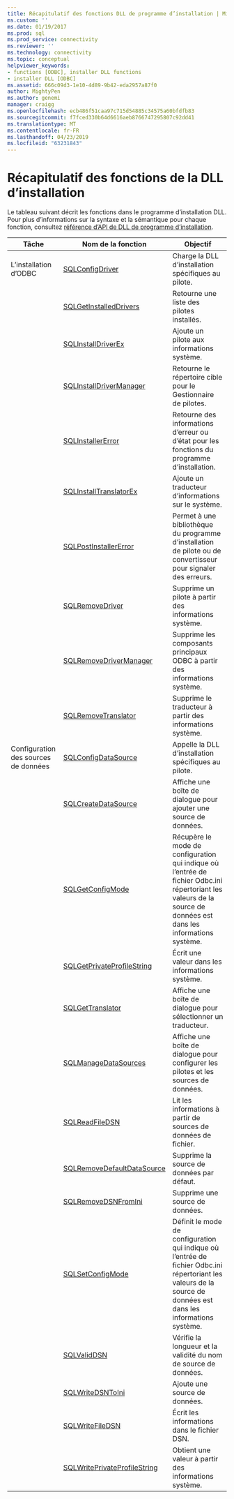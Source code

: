 ```yaml
---
title: Récapitulatif des fonctions DLL de programme d’installation | Microsoft Docs
ms.custom: ''
ms.date: 01/19/2017
ms.prod: sql
ms.prod_service: connectivity
ms.reviewer: ''
ms.technology: connectivity
ms.topic: conceptual
helpviewer_keywords:
- functions [ODBC], installer DLL functions
- installer DLL [ODBC]
ms.assetid: 666c09d3-1e10-4d89-9b42-eda2957a87f0
author: MightyPen
ms.author: genemi
manager: craigg
ms.openlocfilehash: ecb486f51caa97c715d54885c34575a60bfdfb83
ms.sourcegitcommit: f7fced330b64d6616aeb8766747295807c92dd41
ms.translationtype: MT
ms.contentlocale: fr-FR
ms.lasthandoff: 04/23/2019
ms.locfileid: "63231843"
---
```

# <a name="installer-dll-function-summary"></a>Récapitulatif des fonctions de la DLL d’installation
Le tableau suivant décrit les fonctions dans le programme d’installation DLL. Pour plus d’informations sur la syntaxe et la sémantique pour chaque fonction, consultez [référence d’API de DLL de programme d’installation](../../../odbc/reference/syntax/installer-dll-api-reference-function.md).  
  
|Tâche|Nom de la fonction|Objectif|  
|----------|-------------------|-------------|  
|L’installation d’ODBC|[SQLConfigDriver](../../../odbc/reference/syntax/sqlconfigdriver-function.md)|Charge la DLL d’installation spécifiques au pilote.|  
||[SQLGetInstalledDrivers](../../../odbc/reference/syntax/sqlgetinstalleddrivers-function.md)|Retourne une liste des pilotes installés.|  
||[SQLInstallDriverEx](../../../odbc/reference/syntax/sqlinstalldriverex-function.md)|Ajoute un pilote aux informations système.|  
||[SQLInstallDriverManager](../../../odbc/reference/syntax/sqlinstalldrivermanager-function.md)|Retourne le répertoire cible pour le Gestionnaire de pilotes.|  
||[SQLInstallerError](../../../odbc/reference/syntax/sqlinstallererror-function.md)|Retourne des informations d’erreur ou d’état pour les fonctions du programme d’installation.|  
||[SQLInstallTranslatorEx](../../../odbc/reference/syntax/sqlinstalltranslatorex-function.md)|Ajoute un traducteur d’informations sur le système.|  
||[SQLPostInstallerError](../../../odbc/reference/syntax/sqlpostinstallererror-function.md)|Permet à une bibliothèque du programme d’installation de pilote ou de convertisseur pour signaler des erreurs.|  
||[SQLRemoveDriver](../../../odbc/reference/syntax/sqlremovedriver-function.md)|Supprime un pilote à partir des informations système.|  
||[SQLRemoveDriverManager](../../../odbc/reference/syntax/sqlremovedrivermanager-function.md)|Supprime les composants principaux ODBC à partir des informations système.|  
||[SQLRemoveTranslator](../../../odbc/reference/syntax/sqlremovetranslator-function.md)|Supprime le traducteur à partir des informations système.|  
|Configuration des sources de données|[SQLConfigDataSource](../../../odbc/reference/syntax/sqlconfigdatasource-function.md)|Appelle la DLL d’installation spécifiques au pilote.|  
||[SQLCreateDataSource](../../../odbc/reference/syntax/sqlcreatedatasource-function.md)|Affiche une boîte de dialogue pour ajouter une source de données.|  
||[SQLGetConfigMode](../../../odbc/reference/syntax/sqlgetconfigmode-function.md)|Récupère le mode de configuration qui indique où l’entrée de fichier Odbc.ini répertoriant les valeurs de la source de données est dans les informations système.|  
||[SQLGetPrivateProfileString](../../../odbc/reference/syntax/sqlgetprivateprofilestring-function.md)|Écrit une valeur dans les informations système.|  
||[SQLGetTranslator](../../../odbc/reference/syntax/sqlgettranslator-function.md)|Affiche une boîte de dialogue pour sélectionner un traducteur.|  
||[SQLManageDataSources](../../../odbc/reference/syntax/sqlmanagedatasources.md)|Affiche une boîte de dialogue pour configurer les pilotes et les sources de données.|  
||[SQLReadFileDSN](../../../odbc/reference/syntax/sqlreadfiledsn-function.md)|Lit les informations à partir de sources de données de fichier.|  
||[SQLRemoveDefaultDataSource](../../../odbc/reference/syntax/sqlremovedefaultdatasource-function.md)|Supprime la source de données par défaut.|  
||[SQLRemoveDSNFromIni](../../../odbc/reference/syntax/sqlremovedsnfromini-function.md)|Supprime une source de données.|  
||[SQLSetConfigMode](../../../odbc/reference/syntax/sqlsetconfigmode-function.md)|Définit le mode de configuration qui indique où l’entrée de fichier Odbc.ini répertoriant les valeurs de la source de données est dans les informations système.|  
||[SQLValidDSN](../../../odbc/reference/syntax/sqlvaliddsn-function.md)|Vérifie la longueur et la validité du nom de source de données.|  
||[SQLWriteDSNToIni](../../../odbc/reference/syntax/sqlwritedsntoini-function.md)|Ajoute une source de données.|  
||[SQLWriteFileDSN](../../../odbc/reference/syntax/sqlwritefiledsn-function.md)|Écrit les informations dans le fichier DSN.|  
||[SQLWritePrivateProfileString](../../../odbc/reference/syntax/sqlwriteprivateprofilestring-function.md)|Obtient une valeur à partir des informations système.|
